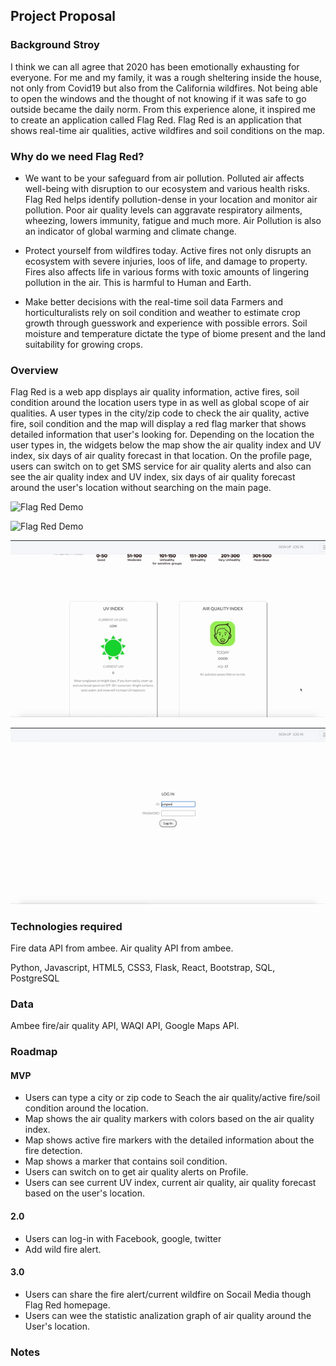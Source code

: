## Project Proposal

### Background Stroy
I think we can all agree that 2020 has been emotionally exhausting for everyone. For me and my family, it was a rough sheltering inside the house, not only from Covid19 but also from the California wildfires. Not being able to open the windows and the thought of not knowing if it was safe to go outside became the daily norm. From this experience alone, it inspired me to create an application called Flag Red. Flag Red is an application that shows real-time air qualities, active wildfires and soil conditions on the map.


### Why do we need Flag Red?

- We want to be your safeguard from air pollution.
Polluted air affects well-being with disruption to our ecosystem and various health risks. Flag Red helps identify pollution-dense in your location and monitor air pollution. Poor air quality levels can aggravate respiratory ailments, wheezing, lowers immunity, fatigue and much more. Air Pollution is also an indicator of global warming and climate change.

- Protect yourself from wildfires today.
Active fires not only disrupts an ecosystem with severe injuries, loos of life, and damage to property. Fires also affects life in various forms with toxic amounts of lingering pollution in the air. This is harmful to Human and Earth.

- Make better decisions with the real-time soil data
Farmers and horticulturalists rely on soil condition and weather to estimate crop growth through guesswork and experience with possible errors. Soil moisture and temperature dictate the type of biome present and the land suitability for growing crops.

### Overview

Flag Red is a web app displays air quality information, active fires, soil condition around the location users type in as well as  global scope of air qualities.  A user types in the city/zip code to check the air quality, active fire, soil condition and the map will display a red flag marker that shows detailed information that user's looking for. Depending on the location the user types in, the widgets below the map show the air quality index and UV index, six days of air quality forecast  in  that location. On the profile page, users can switch on to get SMS service for air quality alerts and also can see the air quality index and UV index, six days of air quality forecast around the user's location without searching on the main page.

![Flag Red Demo](demo/1.gif)


![Flag Red Demo](demo/2.gif)


![Flag Red Demo](demo/3.gif)


![Flag Red Demo](demo/4.gif)



### Technologies required 

Fire data API from ambee. Air quality API from ambee.

Python, Javascript, HTML5, CSS3, Flask, React, Bootstrap, SQL, PostgreSQL



### Data

Ambee fire/air quality API, WAQI API, Google Maps API.



### Roadmap

#### MVP

- Users can type a city or zip code to Seach the air quality/active fire/soil condition around the location.
- Map shows the air quality markers with colors based on the air quality index.
- Map shows active fire markers with the detailed information about the fire detection.
- Map shows a marker that contains soil condition.
- Users can switch on to get air quality alerts on Profile.
- Users can see current UV index, current air quality, air quality forecast based on the user's location.


#### 2.0

- Users can log-in with Facebook, google, twitter
- Add wild fire alert.


#### 3.0

- Users can share the fire alert/current wildfire on Socail Media though Flag Red homepage.
- Users can wee the statistic analization graph of air quality around the User's location.

### Notes